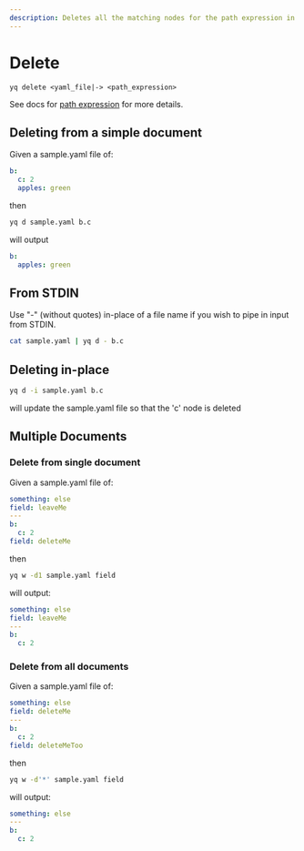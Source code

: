 ```yaml
---
description: Deletes all the matching nodes for the path expression in the given yaml input
---
```


# Delete

```text
yq delete <yaml_file|-> <path_expression>
```

See docs for [path expression](../usage/path-expressions.md) for more details.

## Deleting from a simple document

Given a sample.yaml file of:

```yaml
b:
  c: 2
  apples: green
```

then

```bash
yq d sample.yaml b.c
```

will output

```yaml
b:
  apples: green
```

## From STDIN

Use "-" \(without quotes\) in-place of a file name if you wish to pipe in input from STDIN.

```bash
cat sample.yaml | yq d - b.c
```

## Deleting in-place

```bash
yq d -i sample.yaml b.c
```

will update the sample.yaml file so that the 'c' node is deleted

## Multiple Documents

### Delete from single document

Given a sample.yaml file of:

```yaml
something: else
field: leaveMe
---
b:
  c: 2
field: deleteMe
```

then

```bash
yq w -d1 sample.yaml field
```

will output:

```yaml
something: else
field: leaveMe
---
b:
  c: 2
```

### Delete from all documents

Given a sample.yaml file of:

```yaml
something: else
field: deleteMe
---
b:
  c: 2
field: deleteMeToo
```

then

```bash
yq w -d'*' sample.yaml field
```

will output:

```yaml
something: else
---
b:
  c: 2
```

